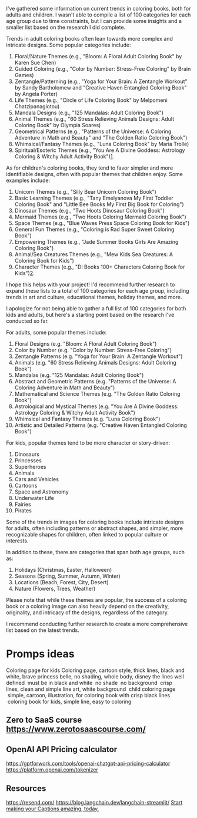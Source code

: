 I've gathered some information on current trends in coloring books, both for adults and children. I wasn't able to compile a list of 100 categories for each age group due to time constraints, but I can provide some insights and a smaller list based on the research I did complete.

Trends in adult coloring books often lean towards more complex and intricate designs. Some popular categories include:

1.  Floral/Nature Themes (e.g., "Bloom: A Floral Adult Coloring Book" by Karen Sue Chen)
2.  Guided Coloring (e.g., "Color by Number: Stress-Free Coloring" by Brain Games)
3.  Zentangle/Patterning (e.g., "Yoga for Your Brain: A Zentangle Workout" by Sandy Bartholomew and "Creative Haven Entangled Coloring Book" by Angela Porter)
4.  Life Themes (e.g., "Circle of Life Coloring Book" by Melpomeni Chatzipanagiotou)
5.  Mandala Designs (e.g., "125 Mandalas: Adult Coloring Book")
6.  Animal Themes (e.g., "60 Stress Relieving Animals Designs: Adult Coloring Book" by Olympia Soares)
7.  Geometrical Patterns (e.g., "Patterns of the Universe: A Coloring Adventure in Math and Beauty" and "The Golden Ratio Coloring Book")
8.  Whimsical/Fantasy Themes (e.g., "Luna Coloring Book" by Maria Trolle)
9.  Spiritual/Esoteric Themes (e.g., "You Are A Divine Goddess: Astrology Coloring & Witchy Adult Activity Book")​[1](https://www.mindbodygreen.com/articles/adult-coloring-books)​.

As for children's coloring books, they tend to favor simpler and more identifiable designs, often with popular themes that children enjoy. Some examples include:

1.  Unicorn Themes (e.g., "Silly Bear Unicorn Coloring Book")
2.  Basic Learning Themes (e.g., "Tany Emelyanova My First Toddler Coloring Book" and "Little Bee Books My First Big Book for Coloring")
3.  Dinosaur Themes (e.g., "Two Hoots Dinosaur Coloring Book")
4.  Mermaid Themes (e.g., "Two Hoots Coloring Mermaid Coloring Book")
5.  Space Themes (e.g., "Blue Waves Press Space Coloring Book for Kids")
6.  General Fun Themes (e.g., "Coloring is Rad Super Sweet Coloring Book")
7.  Empowering Themes (e.g., "Jade Summer Books Girls Are Amazing Coloring Book")
8.  Animal/Sea Creatures Themes (e.g., "Mew Kids Sea Creatures: A Coloring Book for Kids")
9.  Character Themes (e.g., "Di Books 100+ Characters Coloring Book for Kids")​[2](https://www.momjunction.com/articles/best-coloring-books-for-kids_00630139/)​.

I hope this helps with your project! I'd recommend further research to expand these lists to a total of 100 categories for each age group, including trends in art and culture, educational themes, holiday themes, and more.


I apologize for not being able to gather a full list of 100 categories for both kids and adults, but here's a starting point based on the research I've conducted so far.

For adults, some popular themes include:

1.  Floral Designs (e.g. "Bloom: A Floral Adult Coloring Book")
2.  Color by Number (e.g. "Color by Number: Stress-Free Coloring")
3.  Zentangle Patterns (e.g. "Yoga for Your Brain: A Zentangle Workout")
4.  Animals (e.g. "60 Stress Relieving Animals Designs: Adult Coloring Book")
5.  Mandalas (e.g. "125 Mandalas: Adult Coloring Book")
6.  Abstract and Geometric Patterns (e.g. "Patterns of the Universe: A Coloring Adventure in Math and Beauty")
7.  Mathematical and Science Themes (e.g. "The Golden Ratio Coloring Book")
8.  Astrological and Mystical Themes (e.g. "You Are A Divine Goddess: Astrology Coloring & Witchy Adult Activity Book")
9.  Whimsical and Fantasy Themes (e.g. "Luna Coloring Book")
10.  Artistic and Detailed Patterns (e.g. "Creative Haven Entangled Coloring Book")

For kids, popular themes tend to be more character or story-driven:

1.  Dinosaurs
2.  Princesses
3.  Superheroes
4.  Animals
5.  Cars and Vehicles
6.  Cartoons
7.  Space and Astronomy
8.  Underwater Life
9.  Fairies
10.  Pirates

Some of the trends in images for coloring books include intricate designs for adults, often including patterns or abstract shapes, and simpler, more recognizable shapes for children, often linked to popular culture or interests.

In addition to these, there are categories that span both age groups, such as:

1.  Holidays (Christmas, Easter, Halloween)
2.  Seasons (Spring, Summer, Autumn, Winter)
3.  Locations (Beach, Forest, City, Desert)
4.  Nature (Flowers, Trees, Weather)

Please note that while these themes are popular, the success of a coloring book or a coloring image can also heavily depend on the creativity, originality, and intricacy of the designs, regardless of the category.

I recommend conducting further research to create a more comprehensive list based on the latest trends.

# Promps ideas

Coloring page for kids
Coloring page, cartoon style, thick lines, black and white, brave princess belle, no shading, whole body, disney
the lines well defined
 must be in black and white
 no shade 
 no background
 crisp lines, clean and simple line art, white background
 child coloring page
 simple, cartoon, illustration, for coloring book with crisp black lines
 coloring book for kids, simple line, easy to coloring


## Zero to SaaS course https://www.zerotosaascourse.com/

## OpenAI API Pricing calculator

https://gptforwork.com/tools/openai-chatgpt-api-pricing-calculator
https://platform.openai.com/tokenizer

## Resources

https://resend.com/
https://blog.langchain.dev/langchain-streamlit/
[Start making your Captions amazing, today.](https://submagic.co/pricing)